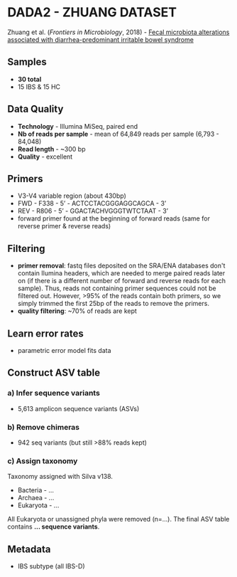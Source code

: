 # DADA2 - ZHUANG DATASET

Zhuang et al. (_Frontiers in Microbiology_, 2018) - [Fecal microbiota alterations associated with diarrhea-predominant irritable bowel syndrome][1]

[1]: https://www.frontiersin.org/articles/10.3389/fmicb.2018.01600/full


## Samples
- **30 total**
- 15 IBS & 15 HC


## Data Quality
- **Technology** - Illumina MiSeq, paired end
- **Nb of reads per sample** - mean of 64,849 reads per sample (6,793 - 84,048)
- **Read length** - ~300 bp
- **Quality** - excellent


## Primers
- V3-V4 variable region (about 430bp)
- FWD - F338 - 5’ - ACTCCTACGGGAGGCAGCA - 3’
- REV - R806 - 5’ - GGACTACHVGGGTWTCTAAT - 3’
- forward primer found at the beginning of forward reads (same for reverse primer & reverse reads)


## Filtering
- **primer removal**: fastq files deposited on the SRA/ENA databases don't contain Ilumina headers, which are needed to merge paired reads later on (if there is a different number of forward and reverse reads for each sample). Thus, reads not containing primer sequences could not be filtered out. However, >95% of the reads contain both primers, so we simply trimmed the first 25bp of the reads to remove the primers.
- **quality filtering**: \~70% of reads are kept


## Learn error rates
- parametric error model fits data


## Construct ASV table
### a) Infer sequence variants
- 5,613 amplicon sequence variants (ASVs)

### b) Remove chimeras
- 942 seq variants (but still >88% reads kept)

### c) Assign taxonomy
Taxonomy assigned with Silva v138.
- Bacteria - ...
- Archaea - ...
- Eukaryota - ...

All Eukaryota or unassigned phyla were removed (n=...). The final ASV table contains **... sequence variants**.

## Metadata
- IBS subtype (all IBS-D)